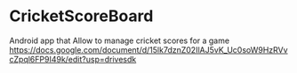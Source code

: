 # CricketScoreBoard
Android app that Allow to manage cricket scores for a game
https://docs.google.com/document/d/15lk7dznZ02IlAJ5vK_Uc0soW9HzRVvcZpql6FP9I49k/edit?usp=drivesdk
